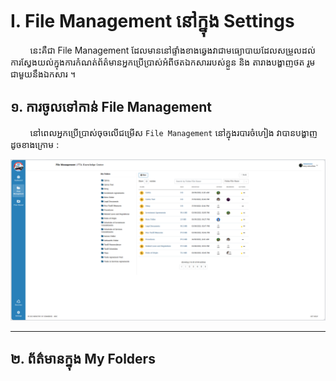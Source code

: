 # I. File Management នៅក្នុង Settings

&nbsp;&nbsp;&nbsp;&nbsp;&nbsp;&nbsp;&nbsp;&nbsp;នេះគឺជា File Management ដែលមាននៅផ្ទាំងខាងឆ្វេងវាជាមធ្យោបាយដែលសម្រួលដល់ការស្វែងយល់ក្នុងការកំណត់ព័ត៌មានអ្នកប្រើប្រាស់អំពីថតឯកសាររបស់ខ្លួន និង តារាងបង្ហាញថត រួមជាមួយនឹងឯកសារ ។

## ១. ការចូលទៅកាន់ File Management
&nbsp;&nbsp;&nbsp;&nbsp;&nbsp;&nbsp;&nbsp;&nbsp;នៅពេលអ្នកប្រើប្រាស់ចុចលើជម្រើស `File Management` នៅក្នុងរបារចំហៀង វាបានបង្ហាញដូចខាងក្រោម :

![Pic ](./pictures/Roles/ManageAccess/Settings/USERS/USERS5.png)

<hr/>

## ២. ព័ត៌មានក្នុង My Folders
&nbsp;&nbsp;&nbsp;&nbsp;&nbsp;&nbsp;&nbsp;&nbsp;